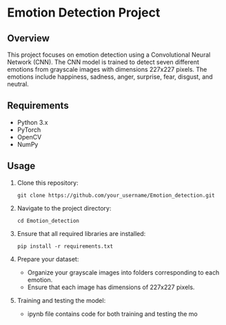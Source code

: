 # Emotion Detection Project

## Overview
This project focuses on emotion detection using a Convolutional Neural Network (CNN). The CNN model is trained to detect seven different emotions from grayscale images with dimensions 227x227 pixels. The emotions include happiness, sadness, anger, surprise, fear, disgust, and neutral.

## Requirements
- Python 3.x
- PyTorch
- OpenCV
- NumPy

## Usage
1. Clone this repository:
    ```
    git clone https://github.com/your_username/Emotion_detection.git
    ```

2. Navigate to the project directory:
    ```
    cd Emotion_detection
    ```

3. Ensure that all required libraries are installed:
    ```
    pip install -r requirements.txt
    ```

4. Prepare your dataset:
    - Organize your grayscale images into folders corresponding to each emotion.
    - Ensure that each image has dimensions of 227x227 pixels.

5. Training and testing the model:
    - ipynb file contains code for both training and testing the mo
